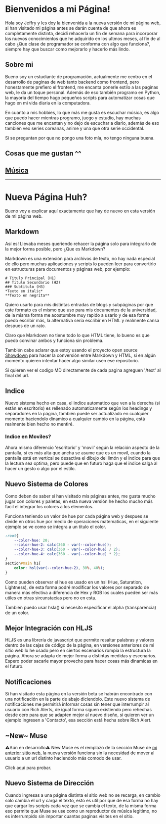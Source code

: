 <style>#Discord-Activity-Fetcher{display: none;}</style>
<script>
    $.ajaxSetup({ cache: false });
    $.getJSON('https://api.jeffser.com/discord.json', function (data) {
        if (data.length > 0){
            $("#Discord-Activity-Fetcher").css('display', 'block');
            $("#Discord-Activity-Fetcher h2").attr("class", "");
        }
        data.forEach(element => {
            $("#status-wrapper").append(makeBigCard(element['details'], element['large_image_url'], element['details'], element['state'], element['name']))
        });
        makeSummary();
    });
    hljs.highlightAll();
</script>

# Bienvenidos a mi Página!

Hola soy Jeffry y les doy la bienvenida a la nueva versión de mi página web, si han visitado mi página antes se darán cuenta de que ahora es completamente distinta, decidí rehacerla un fin de semana para incorporar los nuevos conocimientos que he adquirido en los ultmos meses, al fin de al cabo ¿Que clase de programador se conforma con algo que funciona?, siempre hay que buscar como mejorarlo y hacerlo más lindo.

## Sobre mi

Bueno soy un estudiante de programación, actualmente me centro en el desarrollo de paginas de web tanto backend como frontend, pero honestamente prefiero el frontend, me encanta ponerle estilo a las paginas web, le da un toque personal. Además de eso también programo en Python, la mayoria del tiempo hago pequeños scripts para automatizar cosas que hago en mi vida diaria en la computadora.

En cuanto a mis hobbies, lo que más me gusta es escuchar música, es algo que puedo hacer mientras programo, juego y estudio, hay muchas canciones que me encantan y no dejo de escuchar a diario, además de eso también veo series coreanas, anime y una que otra serie occidental.

Si se preguntan por que no pongo una foto mía, no tengo ninguna buena.

<section id="Discord-Activity-Fetcher">
    <h2 class="dont-index">Que estoy haciendo?</h2>
    Powered by <a href="https://github.com/Jeffser/DiscordActivityFetcher">Discord Activity Fetcher</a>
    <div class="block" id="status-wrapper"></div>
</section>

## Cosas que me gustan ^^

<a href="/blog/musica" class="bigCard"><div><h2>Música</h2></div></a>

---

# Nueva Página Huh?

Bueno voy a explicar aquí exactamente que hay de nuevo en esta versión de mi página web.

## Markdown

Así es! Llevaba meses queriendo rehacer la página solo para integrarlo de la mejor forma posible, pero ¿Que es Markdown?

Markdown es una extensión para archivos de texto, no hay nada especial de ello pero muchas aplicaciones y scripts lo pueden leer para convertirlo en estructuras para documentos y páginas web, por ejemplo:

```MD
# Titulo Principal (H1)
## Titulo Secundario (H2)
### Subtitulo (H3)
*Texto en italic*
**Texto en negrita**
```

Quiero usarlo para mis distintas entradas de blogs y subpáginas por que este formato es el mismo que uso para mis documentos de la universidad, de la misma forma me acostumbre muy rapido a usarlo y de esa forma puedo escribir más, la alternativa sería escribir en HTML y realmente cansa despues de un rato.

Claro que Markdown no tiene todo lo que HTML tiene, lo bueno es que puedo convinar ambos y funciona sin problema.

También cabe aclarar que estoy usando el proyecto open source [Showdown](https://github.com/showdownjs/showdown) para hacer la conversión entre Markdown y HTML, si en algún momento quieren intentar hacer algo similar usen ese repositorio.

Si quieren ver el codigo MD directamente de cada pagina agreguen '/text' al final del url.

## Indice

Nuevo sistema hecho en casa, el indice automatico que ven a la derecha (si están en escritorio) es rellenado automaticamente según los headings y separadores en la página, también puede ser actualizado en cualquier momento haciendolo dinamico a cualquier cambio en la página, está realmente bien hecho no mentiré.

### Indice en Moviles?

Ahora mismo diferencio 'escritorio' y 'movil' según la relación aspecto de la pantalla, si es más alta que ancha se asume que es un movil, cuando la pantalla está en vertical se desactiva el dibujo del limón y el indice para que la lectura sea optima, pero puede que en futuro haga que el indice salga al hacer un gesto o algo por el estilo.

## Nuevo Sistema de Colores

Como deben de saber si han visitado mis páginas antes, me gusta mucho jugar con colores y paletas, en esta nueva versión he hecho mucho más facil el integrar los colores a los elementos.

Funciona teniendo un valor de hue por cada página web y despues se divide en otros hue por medio de operaciones matematicas, en el siguiente ejemplo se ve como se integra a un titulo el color.

```CSS
:root{
    --color-hue: 20;
    --color-hue-2: calc(360 - var(--color-hue));
    --color-hue-3: calc(360 - var(--color-hue) / 2);
    --color-hue-4: calc(360 - var(--color-hue) * 2);
}
section#main h1{
    color: hsl(var(--color-hue-2), 30%, 40%);
}
```

Como pueden observar el hue es usado en un hsl (Hue, Saturation, Lightness), de esta forma podré modificar los valores por separado de manera más efectiva a diferencia de Hex y RGB los cuales pueden ser más utiles en otras sircunstacias pero no en esta.

También puedo usar hsla() si necesito especificar el alpha (transparencia) de un color.

## Mejor Integración con HLJS

HLJS es una librería de javascript que permite resaltar palabras y valores dentro de las cajas de código de la página, en versiones anteriores de mi sitio web lo he usado pero en ciertos escenarios rompía la estructura la página. Ahora se adapta de mejor forma a distintas medidas y escenarios. Espero poder sacarle mayor provecho para hacer cosas más dinamicas en el futuro.

## Notificaciones

Si han visitado esta página en la versión beta se habrán encontrado con una notificación en la parte de abajo diciendolo. Este nuevo sistema de notificaciones me permitirá informar cosas sin tener que interrumpir al usuario con Rich Alerts, de igual forma siguen existiendo pero rehechas desde cero para que se adapten mejor al nuevo diseño, si quieren ver un ejemplo ingresen a 'Contacto', esa sección está hecha sobre Rich Alert.

## ~New~ Muse

⚠️Aún en desarrollo⚠️ New Muse es el remplazo de la sección Muse de [mi anterior sitio web](https://jeffser.github.io/old/code/muse), la nueva versión funciona sin la necesidad de mover al usuario a un url distinto haciendolo más comodo de usar.

<a class="block" style="cursor: pointer;" onclick="muse('GfrN-YxqZDk')">Click aquí para probar.</a>

## Nuevo Sistema de Dirección

Cuando ingresas a una página distinta el sitio web no se recarga, en cambio solo cambia el url y carga el texto, esto es util por que de esa forma no hay que cargar los scripts cada vez que se cambia el texto, de la misma forma eso permite que Muse se use como un reproductor de música legitimo, no es interrumpido sin importar cuantas paginas visites en el sitio.